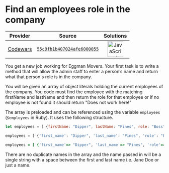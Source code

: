 [_metadata_:generated]: - "true"

# Find an employees role in the company

<!-- INFO TABLE BEGIN -->

| Provider                                        | Source                                                                               | Solutions                                                                                                                                                    |
| :---------------------------------------------: | :----------------------------------------------------------------------------------: | :----------------------------------------------------------------------------------------------------------------------------------------------------------: |
| [Codewars](../../../docs/providers/Codewars.md) | [`55c9fb1b407024afe6000055`](https://www.codewars.com/kata/55c9fb1b407024afe6000055) | [<img src="https://res.cloudinary.com/rascaltwo/image/upload/v1631924076/javascript_ehszr7.svg" alt="JavaScript" title="JavaScript" width="50" />](solve.js) |

<!-- INFO TABLE END -->

You get a new job working for Eggman Movers.  Your first task is to write a method that will allow the admin staff to enter a person’s name and return what that person's role is in the company.

You will be given an array of object literals holding the current employees of the company.  You code must find the employee with the matching firstName and lastName and then return the role for that employee or if no employee is not found it should return "Does not work here!"

The array is preloaded and can be referenced using the variable `employees` (`$employees` in Ruby). It uses the following structure.

```javascript
let employees = [ {firstName: "Dipper", lastName: "Pines", role: "Boss"}, ...... ]
```
```python
employees = [ {'first_name': "Dipper", 'last_name': "Pines", 'role': "Boss"}, ...... ]
```
```ruby
employees = [ {'first_name'=> "Dipper", 'last_name'=> "Pines", 'role'=> "Boss"}, ...... ]
```

There are no duplicate names in the array and the name passed in will be a single string with a space between the first and last name i.e. Jane Doe or just a name.
